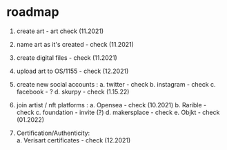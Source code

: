 # roadmap

1. create art                           - art check (11.2021)
2. name art as it's created             - check (11.2021)
3. create digital files                 - check (11.2021)
4. upload art to OS/1155                - check (12.2021)
5. create new social accounts : 
    a. twitter                          - check
    b. instagram                        - check
    c. facebook                         - ?
    d. skurpy                           - check (1.15.22)
    
    
6. join artist / nft platforms : 
    a. Opensea                          - check (10.2021)
    b. Rarible                          - check 
    c. foundation                       - invite (?)
    d. makersplace                      - check
    e. Objkt                            - check (01.2022)
   
7. Certification/Authenticity:    
    a. Verisart certificates            - check (12.2021) 
    
